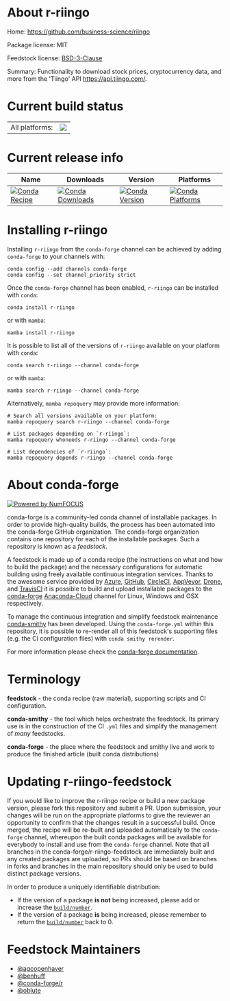 About r-riingo
==============

Home: https://github.com/business-science/riingo

Package license: MIT

Feedstock license: [BSD-3-Clause](https://github.com/conda-forge/r-riingo-feedstock/blob/main/LICENSE.txt)

Summary: Functionality to download stock prices, cryptocurrency data, and more from the 'Tiingo' API <https://api.tiingo.com/>.

Current build status
====================


<table><tr><td>All platforms:</td>
    <td>
      <a href="https://dev.azure.com/conda-forge/feedstock-builds/_build/latest?definitionId=9204&branchName=main">
        <img src="https://dev.azure.com/conda-forge/feedstock-builds/_apis/build/status/r-riingo-feedstock?branchName=main">
      </a>
    </td>
  </tr>
</table>

Current release info
====================

| Name | Downloads | Version | Platforms |
| --- | --- | --- | --- |
| [![Conda Recipe](https://img.shields.io/badge/recipe-r--riingo-green.svg)](https://anaconda.org/conda-forge/r-riingo) | [![Conda Downloads](https://img.shields.io/conda/dn/conda-forge/r-riingo.svg)](https://anaconda.org/conda-forge/r-riingo) | [![Conda Version](https://img.shields.io/conda/vn/conda-forge/r-riingo.svg)](https://anaconda.org/conda-forge/r-riingo) | [![Conda Platforms](https://img.shields.io/conda/pn/conda-forge/r-riingo.svg)](https://anaconda.org/conda-forge/r-riingo) |

Installing r-riingo
===================

Installing `r-riingo` from the `conda-forge` channel can be achieved by adding `conda-forge` to your channels with:

```
conda config --add channels conda-forge
conda config --set channel_priority strict
```

Once the `conda-forge` channel has been enabled, `r-riingo` can be installed with `conda`:

```
conda install r-riingo
```

or with `mamba`:

```
mamba install r-riingo
```

It is possible to list all of the versions of `r-riingo` available on your platform with `conda`:

```
conda search r-riingo --channel conda-forge
```

or with `mamba`:

```
mamba search r-riingo --channel conda-forge
```

Alternatively, `mamba repoquery` may provide more information:

```
# Search all versions available on your platform:
mamba repoquery search r-riingo --channel conda-forge

# List packages depending on `r-riingo`:
mamba repoquery whoneeds r-riingo --channel conda-forge

# List dependencies of `r-riingo`:
mamba repoquery depends r-riingo --channel conda-forge
```


About conda-forge
=================

[![Powered by
NumFOCUS](https://img.shields.io/badge/powered%20by-NumFOCUS-orange.svg?style=flat&colorA=E1523D&colorB=007D8A)](https://numfocus.org)

conda-forge is a community-led conda channel of installable packages.
In order to provide high-quality builds, the process has been automated into the
conda-forge GitHub organization. The conda-forge organization contains one repository
for each of the installable packages. Such a repository is known as a *feedstock*.

A feedstock is made up of a conda recipe (the instructions on what and how to build
the package) and the necessary configurations for automatic building using freely
available continuous integration services. Thanks to the awesome service provided by
[Azure](https://azure.microsoft.com/en-us/services/devops/), [GitHub](https://github.com/),
[CircleCI](https://circleci.com/), [AppVeyor](https://www.appveyor.com/),
[Drone](https://cloud.drone.io/welcome), and [TravisCI](https://travis-ci.com/)
it is possible to build and upload installable packages to the
[conda-forge](https://anaconda.org/conda-forge) [Anaconda-Cloud](https://anaconda.org/)
channel for Linux, Windows and OSX respectively.

To manage the continuous integration and simplify feedstock maintenance
[conda-smithy](https://github.com/conda-forge/conda-smithy) has been developed.
Using the ``conda-forge.yml`` within this repository, it is possible to re-render all of
this feedstock's supporting files (e.g. the CI configuration files) with ``conda smithy rerender``.

For more information please check the [conda-forge documentation](https://conda-forge.org/docs/).

Terminology
===========

**feedstock** - the conda recipe (raw material), supporting scripts and CI configuration.

**conda-smithy** - the tool which helps orchestrate the feedstock.
                   Its primary use is in the construction of the CI ``.yml`` files
                   and simplify the management of *many* feedstocks.

**conda-forge** - the place where the feedstock and smithy live and work to
                  produce the finished article (built conda distributions)


Updating r-riingo-feedstock
===========================

If you would like to improve the r-riingo recipe or build a new
package version, please fork this repository and submit a PR. Upon submission,
your changes will be run on the appropriate platforms to give the reviewer an
opportunity to confirm that the changes result in a successful build. Once
merged, the recipe will be re-built and uploaded automatically to the
`conda-forge` channel, whereupon the built conda packages will be available for
everybody to install and use from the `conda-forge` channel.
Note that all branches in the conda-forge/r-riingo-feedstock are
immediately built and any created packages are uploaded, so PRs should be based
on branches in forks and branches in the main repository should only be used to
build distinct package versions.

In order to produce a uniquely identifiable distribution:
 * If the version of a package **is not** being increased, please add or increase
   the [``build/number``](https://docs.conda.io/projects/conda-build/en/latest/resources/define-metadata.html#build-number-and-string).
 * If the version of a package **is** being increased, please remember to return
   the [``build/number``](https://docs.conda.io/projects/conda-build/en/latest/resources/define-metadata.html#build-number-and-string)
   back to 0.

Feedstock Maintainers
=====================

* [@agcopenhaver](https://github.com/agcopenhaver/)
* [@benhuff](https://github.com/benhuff/)
* [@conda-forge/r](https://github.com/conda-forge/r/)
* [@oblute](https://github.com/oblute/)

